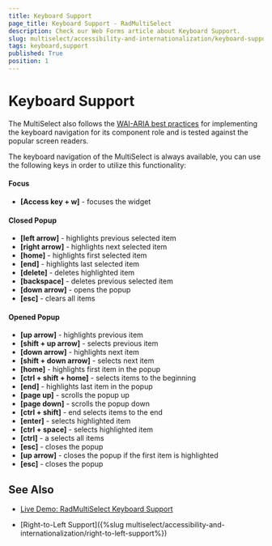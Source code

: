 ```yaml
---
title: Keyboard Support
page_title: Keyboard Support - RadMultiSelect
description: Check our Web Forms article about Keyboard Support.
slug: multiselect/accessibility-and-internationalization/keyboard-support
tags: keyboard,support
published: True
position: 1
---
```



# Keyboard Support

The MultiSelect also follows the [WAI-ARIA best practices](https://www.w3.org/TR/wai-aria-practices/) for implementing the keyboard navigation for its component role and is tested against the popular screen readers.

The keyboard navigation of the MultiSelect is always available, you can use the following keys in order to utilize this functionality:

#### Focus
* **[Access key + w]** - focuses the widget

#### Closed Popup
* **[left arrow]** - highlights previous selected item
* **[right arrow]** - highlights next selected item
* **[home]** - highlights first selected item
* **[end]** - highlights last selected item
* **[delete]** - deletes highlighted item
* **[backspace]** - deletes previous selected item
* **[down arrow]** - opens the popup
* **[esc]** - clears all items

#### Opened Popup
* **[up arrow]** - highlights previous item
* **[shift + up arrow]** - selects previous item
* **[down arrow]** - highlights next item
* **[shift + down arrow]** - selects next item
* **[home]** - highlights first item in the popup
* **[ctrl + shift + home]** - selects items to the beginning
* **[end]** - highlights last item in the popup
* **[page up]** - scrolls the popup up
* **[page down]** - scrolls the popup down
* **[ctrl + shift]** - end selects items to the end
* **[enter]** - selects highlighted item
* **[ctrl + space]** - selects highlighted item
* **[ctrl]** - a selects all items
* **[esc]** - closes the popup
* **[up arrow]** - closes the popup if the first item is highlighted
* **[esc]** - closes the popup


## See Also

 * [Live Demo: RadMultiSelect Keyboard Support](https://demos.telerik.com/aspnet-ajax/multiselect/keyboard-navigation)

 * [Right-to-Left Support]({%slug multiselect/accessibility-and-internationalization/right-to-left-support%})



